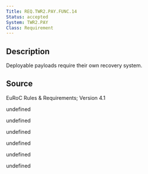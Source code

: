 ```yaml
---
Title: REQ.TWR2.PAY.FUNC.14
Status: accepted
System: TWR2.PAY
Class: Requirement
---
```


## Description

Deployable payloads require their own recovery system.

## Source

EuRoC Rules & Requirements; Version 4.1 


undefined

undefined

undefined

undefined

undefined

undefined